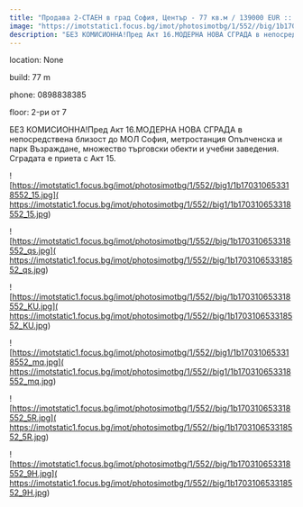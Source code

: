 ```yaml
---
title: "Продава 2-СТАЕН в град София, Център - 77 кв.м / 139000 EUR :: imot.bg Обява"
image: "https://imotstatic1.focus.bg/imot/photosimotbg/1/552//big/1b170310653318552_j.jpg"
description: "БЕЗ КОМИСИОННА!Пред Акт 16.МОДЕРНА НОВА СГРАДА в непосредствена близост до МОЛ София, метростанция Опълченска и парк Възраждане, множество търговски обекти и учебни заведения. Сградата е приета с Акт 15."
---
```


location: None

build: 77 m

phone: 0898838385

floor: 2-ри от 7

БЕЗ КОМИСИОННА!Пред Акт 16.МОДЕРНА НОВА СГРАДА в непосредствена близост до МОЛ София, метростанция Опълченска и парк Възраждане, множество търговски обекти и учебни заведения. Сградата е приета с Акт 15.


![https://imotstatic1.focus.bg/imot/photosimotbg/1/552//big1/1b170310653318552_15.jpg]( https://imotstatic1.focus.bg/imot/photosimotbg/1/552//big1/1b170310653318552_15.jpg)


![https://imotstatic1.focus.bg/imot/photosimotbg/1/552//big/1b170310653318552_qs.jpg]( https://imotstatic1.focus.bg/imot/photosimotbg/1/552//big/1b170310653318552_qs.jpg)


![https://imotstatic1.focus.bg/imot/photosimotbg/1/552//big/1b170310653318552_KU.jpg]( https://imotstatic1.focus.bg/imot/photosimotbg/1/552//big/1b170310653318552_KU.jpg)


![https://imotstatic1.focus.bg/imot/photosimotbg/1/552//big1/1b170310653318552_mq.jpg]( https://imotstatic1.focus.bg/imot/photosimotbg/1/552//big1/1b170310653318552_mq.jpg)


![https://imotstatic1.focus.bg/imot/photosimotbg/1/552//big/1b170310653318552_5R.jpg]( https://imotstatic1.focus.bg/imot/photosimotbg/1/552//big/1b170310653318552_5R.jpg)


![https://imotstatic1.focus.bg/imot/photosimotbg/1/552//big/1b170310653318552_9H.jpg]( https://imotstatic1.focus.bg/imot/photosimotbg/1/552//big/1b170310653318552_9H.jpg)


